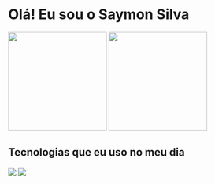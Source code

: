 # Olá! Eu sou o Saymon Silva


<img src="https://github-readme-stats.vercel.app/api?username=Saymon-Silva&show_icons=true&theme=radical" height="200"  >
<img src="https://github-readme-stats.vercel.app/api/top-langs/?username=Saymon-Silva&layout=compact&theme=radical" height="200"  >






## Tecnologias que eu uso no meu dia

<div style="display: inline_block">
<img align="center" src="https://img.shields.io/badge/Java-ED8B00?style=for-the-badge&logo=openjdk&logoColor=white" />
<img align="center" src="https://img.shields.io/badge/JavaScript-323330?style=for-the-badge&logo=javascript&logoColor=F7DF1E" />
</div>
